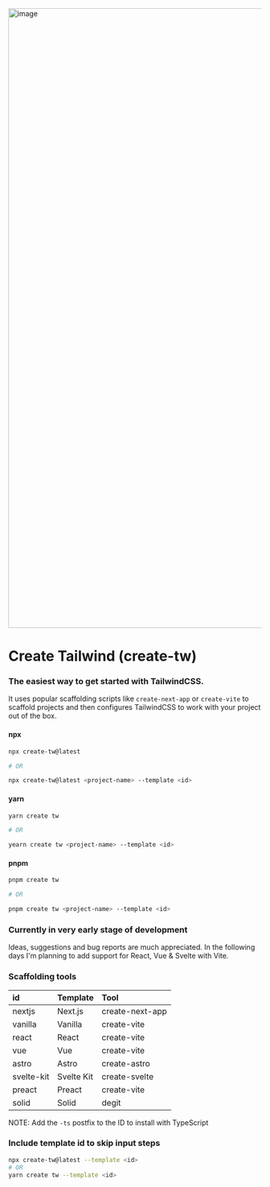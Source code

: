 <img width="1232" alt="image" src="https://user-images.githubusercontent.com/6149523/183829179-d46d555e-d4a0-4dec-9032-be30cc765038.png">

# Create Tailwind (create-tw)
### The easiest way to get started with TailwindCSS.
It uses popular scaffolding scripts like `create-next-app` or `create-vite` to scaffold projects and then configures TailwindCSS to work with your project out of the box.

#### npx
```bash
npx create-tw@latest

# OR

npx create-tw@latest <project-name> --template <id>
```
#### yarn
```bash
yarn create tw

# OR

yearn create tw <project-name> --template <id> 
```

#### pnpm
```bash
pnpm create tw

# OR

pnpm create tw <project-name> --template <id> 
```


### Currently in very early stage of development
Ideas, suggestions and bug reports are much appreciated.
In the following days I'm planning to add support for React, Vue & Svelte with Vite. 



### Scaffolding tools

|id        | Template   | Tool            |
|:---------|:-----------|:----------------|
|nextjs    | Next.js    | create-next-app |
|vanilla   | Vanilla    | create-vite     |
|react     | React      | create-vite     |
|vue       | Vue        | create-vite     |
|astro     | Astro      | create-astro    |
|svelte-kit| Svelte Kit | create-svelte   |
|preact    | Preact     | create-vite     |
|solid    | Solid      | degit           |

NOTE: Add the `-ts` postfix to the ID to install with TypeScript

### Include template id to skip input steps

```bash
npx create-tw@latest --template <id>
# OR
yarn create tw --template <id>
```
